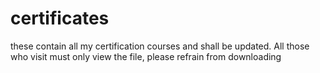 # certificates
these contain all my certification courses and shall be updated. All those who visit must only view the file, please refrain from downloading
